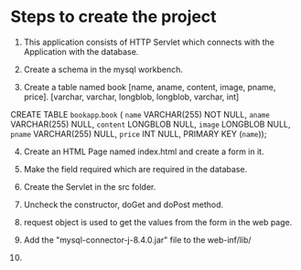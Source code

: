 # Steps to create the project

1. This application consists of HTTP Servlet which connects with the Application with the database.

2. Create a schema in the mysql workbench.

3. Create a table named book [name, aname, content, image, pname, price].
							 [varchar, varchar, longblob, longblob, varchar, int]
							 
CREATE TABLE `bookapp`.`book` (
  `name` VARCHAR(255) NOT NULL,
  `aname` VARCHAR(255) NULL,
  `content` LONGBLOB NULL,
  `image` LONGBLOB NULL,
  `pname` VARCHAR(255) NULL,
  `price` INT NULL,
  PRIMARY KEY (`name`));
  
4. Create an HTML Page named index.html and create a form in it.

5. Make the field required which are required in the database.

6. Create the Servlet in the src folder.

7. Uncheck the constructor, doGet and doPost method.

8. request object is used to get the values from the form in the web page.

9. Add the "mysql-connector-j-8.4.0.jar" file to the web-inf/lib/

10. 